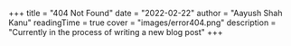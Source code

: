 +++ 
title = "404 Not Found" 
date = "2022-02-22" 
author = "Aayush Shah Kanu" 
readingTime = true 
cover = "images/error404.png" 
description = "Currently in the process of writing a new blog post" 
+++
